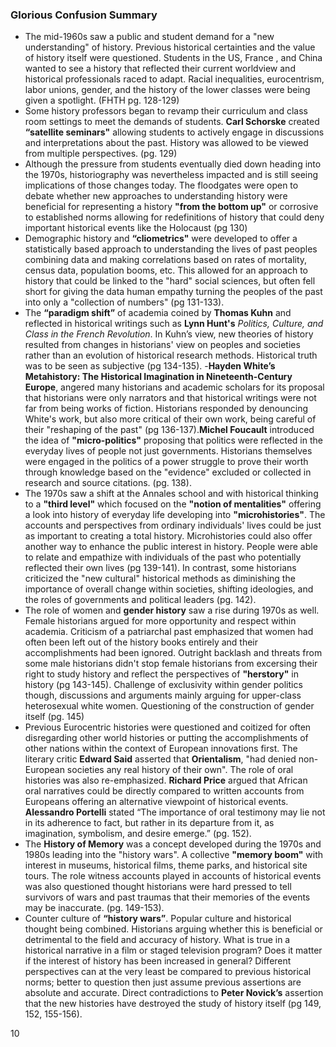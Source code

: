 
### Glorious Confusion Summary

- The mid-1960s saw a public and student demand for a "new understanding" of history. Previous historical certainties and the value of history itself were questioned. Students in the US, France , and China wanted to see a history that reflected their current worldview and historical professionals raced to adapt. Racial inequalities, eurocentrism, labor unions, gender, and the history of the lower classes were being given a spotlight. (FHTH pg. 128-129)
- Some history professors began to revamp their curriculum and class room settings to meet the demands of students. **Carl Schorske** created **“satellite seminars"** allowing students to actively engage in discussions and interpretations about the past. History was allowed to be viewed from multiple perspectives. (pg. 129)
- Although the pressure from students eventually died down heading into the 1970s, historiography was nevertheless impacted and is still seeing implications of those changes today. The floodgates were open to debate whether new approaches to understanding history were beneficial for representing a history **"from the bottom up"** or corrosive to established norms allowing for redefinitions of history that could deny important historical events like the Holocaust (pg 130)
- Demographic history and  **“cliometrics"** were developed to offer a statistically based approach to understanding the lives of past peoples combining data and making correlations based on rates of mortality, census data, population booms, etc. This allowed for an approach to history that could be linked to the "hard" social sciences, but often fell short for giving the data human empathy turning the peoples of the past into only a "collection of numbers" (pg 131-133).
- The **“paradigm shift”** of academia coined by **Thomas Kuhn** and reflected in historical writings such as **Lynn Hunt's** *Politics, Culture, and Class in the French Revolution*. In Kuhn’s view, new theories of history resulted from changes in historians' view on peoples and societies rather than an evolution of historical research methods. Historical truth was to be seen as subjective (pg 134-135).
-**Hayden White’s Metahistory: The Historical Imagination in Nineteenth-Century Europe**, angered many historians and academic scholars for its proposal that historians were only narrators and that historical writings were not far from being works of fiction. Historians responded by denouncing White's work, but also more critical of their own work, being careful of their "reshaping of the past" (pg 136-137).**Michel Foucault** introduced the idea of **"micro-politics"** proposing that politics were reflected in the everyday lives of people not just governments. Historians themselves were engaged in the politics of a power struggle to prove their worth through knowledge based on the "evidence" excluded or collected in research and source citations. (pg. 138).
- The 1970s saw a shift at the Annales school and with historical thinking to a **"third level"** which focused on the **"notion of mentalities"** offering a look into history of everyday life developing into **"microhistories"**. The accounts and perspectives from ordinary individuals' lives could be just as important to creating a total history. Microhistories could also offer another way to enhance the public interest in history. People were able to relate and empathize with individuals of the past who potentially reflected their own lives (pg 139-141). In contrast, some historians criticized the "new cultural" historical methods as diminishing the importance of overall change within societies, shifting ideologies, and the roles of governments and political leaders (pg. 142).
- The role of women and **gender history** saw a rise during 1970s as well. Female historians argued for more opportunity and respect within academia. Criticism of a patriarchal past emphasized that women had often been left out of the history books entirely and their accomplishments had been ignored. Outright backlash and threats from some male historians didn't stop female historians from excersing their right to study history and reflect the perspectives of **"herstory"** in history (pg 143-145). Challenge of exclusivity within gender politics though, discussions and arguments mainly arguing for upper-class heterosexual white women.  Questioning of the construction of gender itself (pg. 145)
- Previous Eurocentric histories were questioned and coitized for often disregarding other world histories or putting the accomplishments of other nations within the context of European innovations first. The literary critic **Edward Said** asserted that **Orientalism**, "had denied non- European societies any real history of their own". The role of oral histories was also re-emphasized. **Richard Price** argued that African oral narratives could be directly compared to written accounts from Europeans offering an alternative viewpoint of historical events. **Alessandro Portelli** stated “The importance of oral testimony may lie not in its adherence to fact, but rather in its departure from it, as imagination, symbolism, and desire emerge.” (pg. 152).
- The **History of Memory** was a concept developed during the 1970s and 1980s leading into the "history wars". A collective **"memory boom"** with interest in museums, historical films, theme parks, and historical site tours. The role witness accounts played in accounts of historical events was also questioned thought historians were hard pressed to tell survivors of wars and past traumas that their memories of the events may be inaccurate. (pg. 149-153).
- Counter culture of **“history wars”**. Popular culture and historical thought being combined. Historians arguing whether this is beneficial or detrimental to the field and accuracy of history. What is true in a historical narrative in a film or staged television program? Does it matter if the interest of history has been increased in general?  Different perspectives can at the very least be compared to previous historical norms; better to question then just assume previous assertions are absolute and accurate. Direct contradictions to **Peter Novick’s** assertion that the new histories have destroyed the study of history itself (pg 149, 152, 155-156).

10
